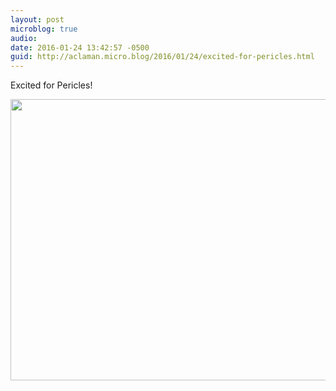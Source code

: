 ```yaml
---
layout: post
microblog: true
audio: 
date: 2016-01-24 13:42:57 -0500
guid: http://aclaman.micro.blog/2016/01/24/excited-for-pericles.html
---
```

Excited for Pericles!

<img src="http://micro.alexclaman.com/uploads/2018/efc673e178.jpg" width="600" height="450" />
